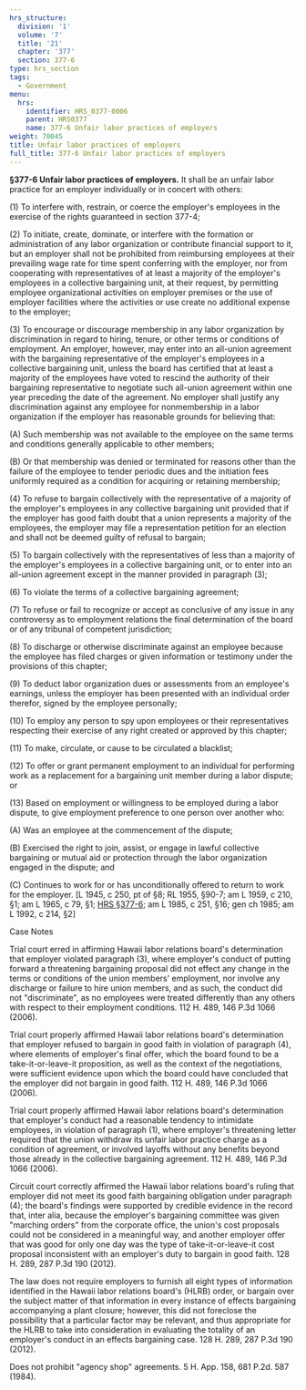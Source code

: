 ```yaml
---
hrs_structure:
  division: '1'
  volume: '7'
  title: '21'
  chapter: '377'
  section: 377-6
type: hrs_section
tags:
  - Government
menu:
  hrs:
    identifier: HRS_0377-0006
    parent: HRS0377
    name: 377-6 Unfair labor practices of employers
weight: 70045
title: Unfair labor practices of employers
full_title: 377-6 Unfair labor practices of employers
---
```

**§377-6 Unfair labor practices of employers.** It shall be an unfair labor practice for an employer individually or in concert with others:

(1) To interfere with, restrain, or coerce the employer's employees in the exercise of the rights guaranteed in section 377-4;

(2) To initiate, create, dominate, or interfere with the formation or administration of any labor organization or contribute financial support to it, but an employer shall not be prohibited from reimbursing employees at their prevailing wage rate for time spent conferring with the employer, nor from cooperating with representatives of at least a majority of the employer's employees in a collective bargaining unit, at their request, by permitting employee organizational activities on employer premises or the use of employer facilities where the activities or use create no additional expense to the employer;

(3) To encourage or discourage membership in any labor organization by discrimination in regard to hiring, tenure, or other terms or conditions of employment. An employer, however, may enter into an all-union agreement with the bargaining representative of the employer's employees in a collective bargaining unit, unless the board has certified that at least a majority of the employees have voted to rescind the authority of their bargaining representative to negotiate such all-union agreement within one year preceding the date of the agreement. No employer shall justify any discrimination against any employee for nonmembership in a labor organization if the employer has reasonable grounds for believing that:

(A) Such membership was not available to the employee on the same terms and conditions generally applicable to other members;

(B) Or that membership was denied or terminated for reasons other than the failure of the employee to tender periodic dues and the initiation fees uniformly required as a condition for acquiring or retaining membership;

(4) To refuse to bargain collectively with the representative of a majority of the employer's employees in any collective bargaining unit provided that if the employer has good faith doubt that a union represents a majority of the employees, the employer may file a representation petition for an election and shall not be deemed guilty of refusal to bargain;

(5) To bargain collectively with the representatives of less than a majority of the employer's employees in a collective bargaining unit, or to enter into an all-union agreement except in the manner provided in paragraph (3);

(6) To violate the terms of a collective bargaining agreement;

(7) To refuse or fail to recognize or accept as conclusive of any issue in any controversy as to employment relations the final determination of the board or of any tribunal of competent jurisdiction;

(8) To discharge or otherwise discriminate against an employee because the employee has filed charges or given information or testimony under the provisions of this chapter;

(9) To deduct labor organization dues or assessments from an employee's earnings, unless the employer has been presented with an individual order therefor, signed by the employee personally;

(10) To employ any person to spy upon employees or their representatives respecting their exercise of any right created or approved by this chapter;

(11) To make, circulate, or cause to be circulated a blacklist;

(12) To offer or grant permanent employment to an individual for performing work as a replacement for a bargaining unit member during a labor dispute; or

(13) Based on employment or willingness to be employed during a labor dispute, to give employment preference to one person over another who:

(A) Was an employee at the commencement of the dispute;

(B) Exercised the right to join, assist, or engage in lawful collective bargaining or mutual aid or protection through the labor organization engaged in the dispute; and

(C) Continues to work for or has unconditionally offered to return to work for the employer. [L 1945, c 250, pt of §8; RL 1955, §90-7; am L 1959, c 210, §1; am L 1965, c 79, §1; [HRS §377-6](/title-21/chapter-377/section-377-6/); am L 1985, c 251, §16; gen ch 1985; am L 1992, c 214, §2]

Case Notes

Trial court erred in affirming Hawaii labor relations board's determination that employer violated paragraph (3), where employer's conduct of putting forward a threatening bargaining proposal did not effect any change in the terms or conditions of the union members' employment, nor involve any discharge or failure to hire union members, and as such, the conduct did not "discriminate", as no employees were treated differently than any others with respect to their employment conditions. 112 H. 489, 146 P.3d 1066 (2006).

Trial court properly affirmed Hawaii labor relations board's determination that employer refused to bargain in good faith in violation of paragraph (4), where elements of employer's final offer, which the board found to be a take-it-or-leave-it proposition, as well as the context of the negotiations, were sufficient evidence upon which the board could have concluded that the employer did not bargain in good faith. 112 H. 489, 146 P.3d 1066 (2006).

Trial court properly affirmed Hawaii labor relations board's determination that employer's conduct had a reasonable tendency to intimidate employees, in violation of paragraph (1), where employer's threatening letter required that the union withdraw its unfair labor practice charge as a condition of agreement, or involved layoffs without any benefits beyond those already in the collective bargaining agreement. 112 H. 489, 146 P.3d 1066 (2006).

Circuit court correctly affirmed the Hawaii labor relations board's ruling that employer did not meet its good faith bargaining obligation under paragraph (4); the board's findings were supported by credible evidence in the record that, inter alia, because the employer's bargaining committee was given "marching orders" from the corporate office, the union's cost proposals could not be considered in a meaningful way, and another employer offer that was good for only one day was the type of take-it-or-leave-it cost proposal inconsistent with an employer's duty to bargain in good faith. 128 H. 289, 287 P.3d 190 (2012).

The law does not require employers to furnish all eight types of information identified in the Hawaii labor relations board's (HLRB) order, or bargain over the subject matter of that information in every instance of effects bargaining accompanying a plant closure; however, this did not foreclose the possibility that a particular factor may be relevant, and thus appropriate for the HLRB to take into consideration in evaluating the totality of an employer's conduct in an effects bargaining case. 128 H. 289, 287 P.3d 190 (2012).

Does not prohibit "agency shop" agreements. 5 H. App. 158, 681 P.2d. 587 (1984).